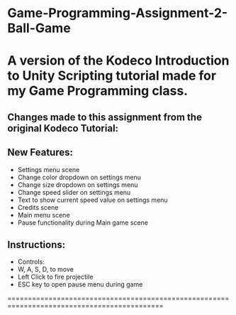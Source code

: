 # Game-Programming-Assignment-2-Ball-Game
A version of the Kodeco Introduction to Unity Scripting tutorial made for my Game Programming class.
============================================================================================
## Changes made to this assignment from the original Kodeco Tutorial:

## New Features:

* Settings menu scene
* Change color dropdown on settings menu
* Change size dropdown on settings menu
* Change speed slider on settings menu
* Text to show current speed value on settings menu
* Credits scene
* Main menu scene
* Pause functionality during Main game scene 

## Instructions:

* Controls: 
* W, A, S, D, to move
* Left Click to fire projectile
* ESC key to open pause menu during game

============================================================================================

